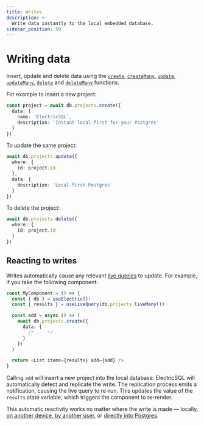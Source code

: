 ```yaml
---
title: Writes
description: >-
  Write data instantly to the local embedded database.
sidebar_position: 50
---
```


# Writing data

Insert, update and delete data using the [`create`](../../api/clients/typescript.md#create), [`createMany`](../../api/clients/typescript.md#createMany), [`update`](../../api/clients/typescript.md#update), [`updateMany`](../../api/clients/typescript.md#updateMany), [`delete`](../../api/clients/typescript.md#delete) and [`deleteMany`](../../api/clients/typescript.md#deleteMany) functions.

For example to insert a new project:

```ts
const project = await db.projects.create({
  data: {
    name: 'ElectricSQL',
    description: 'Instant local-first for your Postgres'
  }
})
```

To update the same project:

```ts
await db.projects.update({
  where: {
    id: project.id
  },
  data: {
    description: 'Local-first Postgres'
  }
})
```

To delete the project:

```ts
await db.projects.delete({
  where: {
    id: project.id
  }
})
```

## Reacting to writes

Writes automatically cause any relevant [live queries](./queries.md#live-queries) to update. For example, if you take the following component:

```ts
const MyComponent = () => {
  const { db } = useElectric()!
  const { results } = useLiveQuery(db.projects.liveMany())

  const add = async () => (
    await db.projects.create({
      data: {
        /* ... */
      }
    })
  )

  return <List items={results} add={add} />
}
```

Calling `add` will insert a new project into the local database. ElectricSQL will automatically detect and replicate the write. The replication process emits a notification, causing the live query to re-run. This updates the value of the `results` state variable, which triggers the component to re-render.

This automatic reactivity works no matter where the write is made &mdash; locally, [on another device, by another user](../../intro/multi-user.md), or [directly into Postgres](../../intro/active-active.md).
